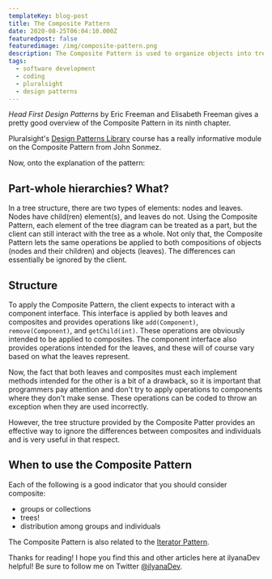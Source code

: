 ```yaml
---
templateKey: blog-post
title: The Composite Pattern
date: 2020-08-25T06:04:10.000Z
featuredpost: false
featuredimage: /img/composite-pattern.png
description: The Composite Pattern is used to organize objects into tree structures representing part-whole hierarchies. It is often used in combination with the Iterator Pattern.
tags:
  - software development
  - coding
  - pluralsight
  - design patterns
---
```


*Head First Design Patterns* by Eric Freeman and Elisabeth Freeman gives a pretty good overview of the Composite Pattern in its ninth chapter.

Pluralsight's [Design Patterns Library](https://app.pluralsight.com/library/courses/patterns-library/table-of-contents) course has a really informative module on the Composite Pattern from John Sonmez.

Now, onto the explanation of the pattern:

Part-whole hierarchies? What?
--

In a tree structure, there are two types of elements: nodes and leaves. Nodes have child(ren) element(s), and leaves do not. Using the Composite Pattern, each element of the tree diagram can be treated as a part, but the client can still interact with the tree as a whole. Not only that, the Composite Pattern lets the same operations be applied to both compositions of objects (nodes and their children) and objects (leaves). The differences can essentially be ignored by the client.

Structure
--

To apply the Composite Pattern, the client expects to interact with a component interface. This interface is applied by both leaves and composites and provides operations like `add(Component)`, `remove(Component)`, and `getChild(int)`. These operations are obviously intended to be applied to composites. The component interface also provides operations intended for the leaves, and these will of course vary based on what the leaves represent.

Now, the fact that both leaves and composites must each implement methods intended for the other is a bit of a drawback, so it is important that programmers pay attention and don't try to apply operations to components where they don't make sense. These operations can be coded to throw an exception when they are used incorrectly.

However, the tree structure provided by the Composite Patter provides an effective way to ignore the differences between composites and individuals and is very useful in that respect.

When to use the Composite Pattern
--

Each of the following is a good indicator that you should consider composite:

* groups or collections
* trees!
* distribution among groups and individuals

The Composite Pattern is also related to the [Iterator Pattern](https://ilyana.dev/blog/2020-08-25-iterator-pattern/).

Thanks for reading! I hope you find this and other articles here at ilyanaDev helpful! Be sure to follow me on Twitter [@ilyanaDev](https://twitter.com/ilyanaDev).
